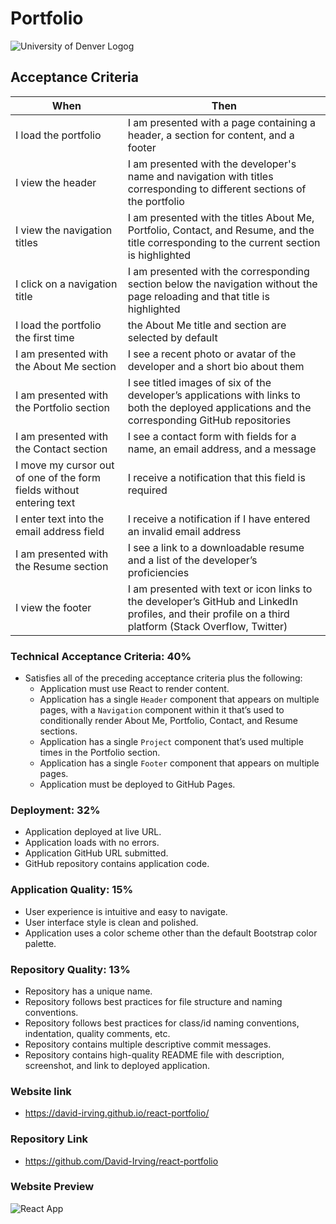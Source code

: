 # Portfolio
![University of Denver Logog](https://d92mrp7hetgfk.cloudfront.net/images/sites/misc/denver-switchup-thumbnail-a/original.png?1560210160)
## Acceptance Criteria
 |When       | Then
 | --------- |--------
 | I load the portfolio | I am presented with a page containing a header, a section for content, and a footer
 | I view the header | I am presented with the developer's name and navigation with titles corresponding to different sections of the portfolio
 | I view the navigation titles | I am presented with the titles About Me, Portfolio, Contact, and Resume, and the title corresponding to the current section is highlighted
 | I click on a navigation title | I am presented with the corresponding section below the navigation without the page reloading and that title is highlighted
 | I load the portfolio the first time | the About Me title and section are selected by default
 | I am presented with the About Me section | I see a recent photo or avatar of the developer and a short bio about them
 | I am presented with the Portfolio section | I see titled images of six of the developer’s applications with links to both the deployed applications and the corresponding GitHub repositories
 | I am presented with the Contact section | I see a contact form with fields for a name, an email address, and a message
 | I move my cursor out of one of the form fields without entering text | I receive a notification that this field is required
 | I enter text into the email address field | I receive a notification if I have entered an invalid email address
 | I am presented with the Resume section | I see a link to a downloadable resume and a list of the developer’s proficiencies
  I view the footer | I am presented with text or icon links to the developer’s GitHub and LinkedIn profiles, and their profile on a third platform (Stack Overflow, Twitter) 

### Technical Acceptance Criteria: 40%
* Satisfies all of the preceding acceptance criteria plus the following:
    * Application must use React to render content.
    * Application has a single `Header` component that appears on multiple pages, with a `Navigation` component within it that’s used to conditionally render About Me, Portfolio, Contact, and Resume sections.
    * Application has a single `Project` component that’s used multiple times in the Portfolio section.
    * Application has a single `Footer` component that appears on multiple pages.
    * Application must be deployed to GitHub Pages.

### Deployment: 32%
* Application deployed at live URL.
* Application loads with no errors.
* Application GitHub URL submitted.
* GitHub repository contains application code.

### Application Quality: 15%
* User experience is intuitive and easy to navigate.
* User interface style is clean and polished.
* Application uses a color scheme other than the default Bootstrap color palette.

### Repository Quality: 13%
* Repository has a unique name.
* Repository follows best practices for file structure and naming conventions.
* Repository follows best practices for class/id naming conventions, indentation, quality comments, etc.
* Repository contains multiple descriptive commit messages.
* Repository contains high-quality README file with description, screenshot, and link to deployed application.

### Website link
* https://david-irving.github.io/react-portfolio/

### Repository Link
* https://github.com/David-Irving/react-portfolio

### Website Preview
![React App](https://user-images.githubusercontent.com/99232675/179119045-228ab8a0-c1af-480d-9a20-c2acf8c3c61c.png)
